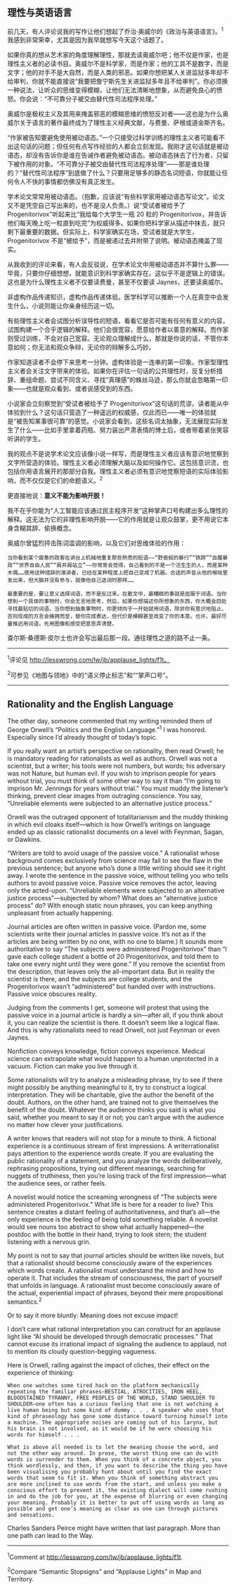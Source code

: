## 理性与英语语言

前几天，有人评论说我的写作让他们想起了乔治·奥威尔的《政治与英语语言》。<sup>1</sup> 我感到非常荣幸，尤其是因为我早就想写今天这个话题了。

如果你真的想从艺术家的角度理解理性，那就去读奥威尔吧；他不仅是作家，也是理性主义者的必读书目。奥威尔不是科学家，而是作家；他的工具不是数字，而是文字；他的对手不是大自然，而是人类的邪恶。如果你想把某人关进监狱多年却不给审判，你就不能直接说“我要把詹宁斯先生关进监狱多年且不给审判”。你必须换一种说法，让听众的思维变得模糊，让他们无法清晰地想象，从而避免良心的愤怒。你会说：“不可靠分子被交由替代性司法程序处理。”

奥威尔是极权主义及其用来掩盖邪恶的模糊思维的愤怒反对者——这也是为什么奥威尔关于语言的著作最终成为了理性主义经典文献，与费曼、萨根或道金斯齐名。

“作家被告知要避免使用被动语态。”一个只接受过科学训练的理性主义者可能看不出这句话的问题；但任何有点写作经验的人都会立刻发现。我刚才这句话就是被动语态，却没有告诉你是谁在告诫作者避免被动语态。被动语态抹去了行为者，只留下被作用的对象。“不可靠分子被交由替代性司法程序处理”——那是谁处理的？“替代性司法程序”到底做了什么？只要用足够多的静态名词短语，你就能让任何令人不快的事情都仿佛没有真正发生。

学术论文常常用被动语态。（抱歉，应该说“有些科学家用被动语态写论文”。论文又不是凭空自己写出来的，也不是没人负责。）说“受试者被给予了 Progenitorivox”听起来比“我给每个大学生一瓶 20 粒的 Progenitorivox，并告诉他们每天晚上吃一粒直到吃完”为权威得多。如果你把科学家从描述中抹去，就只剩下最重要的数据。但实际上，科学家确实在场，受试者就是大学生，Progenitorivox 不是“被给予”，而是被递过去并附带了说明。被动语态掩盖了现实。

从我收到的评论来看，有人会反驳说，在学术论文中用被动语态并不算什么罪——毕竟，只要你仔细想想，就能意识到科学家确实存在。这似乎不是逻辑上的错误。这也是为什么理性主义者不仅要读费曼，甚至不仅要读 Jaynes，还要读奥威尔。

非虚构作品传递知识，虚构作品传递体验。医学科学可以推断一个人在真空中会发生什么，小说则能让你亲身经历这一切。

有些理性主义者会试图分析误导性的短语，看看它是否可能有任何有意义的内容，试图构建一个合乎逻辑的解释。他们会很宽容，愿意给作者以善意的解释。而作家则受过训练，不会对自己宽容。无论观众理解成什么，那就是你说的话，不管你本意如何；你无法和观众争辩，无论你的辩解多么巧妙。

作家知道读者不会停下来思考一分钟。虚构体验是一连串的第一印象。作家型理性主义者会关注文字带来的体验。如果你在评估一句话的公共理性时，反复分析措辞、重组命题、尝试不同含义、寻找“真理感”的蛛丝马迹，那么你就会忽略第一印象——也就是观众看到、或者说感受到的东西。

小说家会立刻察觉到“受试者被给予了 Progenitorivox”这句话的荒谬。读者能从中体验到什么？这句话只营造了一种遥远的权威感，仅此而已——唯一的体验就是“被告知某事很可靠”的感觉。小说家会看到，这些名词太抽象，无法展现实际发生了什么——比如手里拿着药瓶、努力装出严肃表情的博士后，或者带着紧张笑容听讲的学生。

我的观点不是说学术论文应该像小说一样写，而是理性主义者应该有意识地觉察到文字所营造的体验。理性主义者必须理解大脑以及如何操作它。这包括意识流，也包括你用语言展开的那部分自我。理性主义者必须有意识地觉察短语的实际体验影响，而不仅仅是它们的命题语义。<sup>2</sup>

更直接地说：**意义不能为影响开脱！**

我不在乎你能为“人工智能应该通过民主程序开发”这种掌声口号构建出多么理性的解释。这无法为它的非理性影响开脱——它的作用就是让观众鼓掌，更不用说它本身含糊其辞、偷换概念。

奥威尔曾猛烈抨击陈词滥调的影响，以及它们对思维体验的作用：

    当你看到某个疲惫的政客在讲台上机械地重复那些熟悉的短语——“野兽般的暴行”“铁蹄”“血腥暴政”“世界自由人民”“肩并肩站立”——你常常会觉得，自己看到的不是一个活生生的人，而是某种木偶……使用这种措辞的演讲者，已经在某种程度上把自己变成了机器。合适的声音从他的喉咙里发出来，但大脑并没有参与，就像他自己选词时那样……

    最重要的是，要让意义选择词语，而不是反过来。在散文中，最糟糕的事就是屈服于词语。当你想到一个具体的事物时，你会无言地思考，然后，如果你想描述你所想象的东西，你大概会四处寻找最贴切的词语。当你想到抽象事物时，你更倾向于一开始就用词语，除非你有意识地阻止，否则现成的方言会蜂拥而至，替你完成表达，但代价是模糊甚至改变了你的本意。也许，最好尽量推迟用词语，先用图像和感受把意思弄清楚。

查尔斯·桑德斯·皮尔士也许会写出最后那一段。通往理性之道的路不止一条。

---

<sup>1</sup>评论见 http://lesswrong.com/lw/jb/applause_lights/f1t。

<sup>2</sup>可参见《地图与领地》中的“语义停止标志”和““掌声口号”。

---

## Rationality and the English Language

The other day, someone commented that my writing reminded them of George Orwell’s “Politics and the English Language.”<sup>1</sup> I was honored. Especially since I’d already thought of today’s topic.

If you really want an artist’s perspective on rationality, then read Orwell; he is mandatory reading for rationalists as well as authors. Orwell was not a scientist, but a writer; his tools were not numbers, but words; his adversary was not Nature, but human evil. If you wish to imprison people for years without trial, you must think of some other way to say it than “I’m going to imprison Mr. Jennings for years without trial.” You must muddy the listener’s thinking, prevent clear images from outraging conscience. You say, “Unreliable elements were subjected to an alternative justice process.”

Orwell was the outraged opponent of totalitarianism and the muddy thinking in which evil cloaks itself—which is how Orwell’s writings on language ended up as classic rationalist documents on a level with Feynman, Sagan, or Dawkins.

“Writers are told to avoid usage of the passive voice.” A rationalist whose background comes exclusively from science may fail to see the flaw in the previous sentence; but anyone who’s done a little writing should see it right away. I wrote the sentence in the passive voice, without telling you who tells authors to avoid passive voice. Passive voice removes the actor, leaving only the acted-upon. “Unreliable elements were subjected to an alternative justice process”—subjected by whom? What does an “alternative justice process” do? With enough static noun phrases, you can keep anything unpleasant from actually happening.

Journal articles are often written in passive voice. (Pardon me, some scientists write their journal articles in passive voice. It’s not as if the articles are being written by no one, with no one to blame.) It sounds more authoritative to say “The subjects were administered Progenitorivox” than “I gave each college student a bottle of 20 Progenitorivox, and told them to take one every night until they were gone.” If you remove the scientist from the description, that leaves only the all-important data. But in reality the scientist is there, and the subjects are college students, and the Progenitorivox wasn’t “administered” but handed over with instructions. Passive voice obscures reality.

Judging from the comments I get, someone will protest that using the passive voice in a journal article is hardly a sin—after all, if you think about it, you can realize the scientist is there. It doesn’t seem like a logical flaw. And this is why rationalists need to read Orwell, not just Feynman or even Jaynes.

Nonfiction conveys knowledge, fiction conveys experience. Medical science can extrapolate what would happen to a human unprotected in a vacuum. Fiction can make you live through it.

Some rationalists will try to analyze a misleading phrase, try to see if there might possibly be anything meaningful to it, try to construct a logical interpretation. They will be charitable, give the author the benefit of the doubt. Authors, on the other hand, are trained not to give themselves the benefit of the doubt. Whatever the audience thinks you said is what you said, whether you meant to say it or not; you can’t argue with the audience no matter how clever your justifications.

A writer knows that readers will not stop for a minute to think. A fictional experience is a continuous stream of first impressions. A writerrationalist pays attention to the experience words create. If you are evaluating the public rationality of a statement, and you analyze the words deliberatively, rephrasing propositions, trying out different meanings, searching for nuggets of truthiness, then you’re losing track of the first impression—what the audience sees, or rather feels.

A novelist would notice the screaming wrongness of “The subjects were administered Progenitorivox.” What life is here for a reader to live? This sentence creates a distant feeling of authoritativeness, and that’s all—the only experience is the feeling of being told something reliable. A novelist would see nouns too abstract to show what actually happened—the postdoc with the bottle in their hand, trying to look stern; the student listening with a nervous grin.

My point is not to say that journal articles should be written like novels, but that a rationalist should become consciously aware of the experiences which words create. A rationalist must understand the mind and how to operate it. That includes the stream of consciousness, the part of yourself that unfolds in language. A rationalist must become consciously aware of the actual, experiential impact of phrases, beyond their mere propositional semantics.<sup>2</sup>

Or to say it more bluntly: Meaning does not excuse impact!

I don’t care what rational interpretation you can construct for an applause light like “AI should be developed through democratic processes.” That cannot excuse its irrational impact of signaling the audience to applaud, not to mention its cloudy question-begging vagueness.

Here is Orwell, railing against the impact of cliches, their effect on the experience of thinking:

	When one watches some tired hack on the platform mechanically repeating the familiar phrases—BESTIAL, ATROCITIES, IRON HEEL, BLOODSTAINED TYRANNY, FREE PEOPLES OF THE WORLD, STAND SHOULDER TO SHOULDER—one often has a curious feeling that one is not watching a live human being but some kind of dummy . . . A speaker who uses that kind of phraseology has gone some distance toward turning himself into a machine. The appropriate noises are coming out of his larynx, but his brain is not involved, as it would be if he were choosing his words for himself . . .

	What is above all needed is to let the meaning choose the word, and not the other way around. In prose, the worst thing one can do with words is surrender to them. When you think of a concrete object, you think wordlessly, and then, if you want to describe the thing you have been visualising you probably hunt about until you find the exact words that seem to fit it. When you think of something abstract you are more inclined to use words from the start, and unless you make a conscious effort to prevent it, the existing dialect will come rushing in and do the job for you, at the expense of blurring or even changing your meaning. Probably it is better to put off using words as long as possible and get one’s meaning as clear as one can through pictures and sensations.

Charles Sanders Peirce might have written that last paragraph. More than one path can lead to the Way.

---

<sup>1</sup>Comment at http://lesswrong.com/lw/jb/applause_lights/f1t.

<sup>2</sup>Compare “Semantic Stopsigns” and “Applause Lights” in Map and Territory.